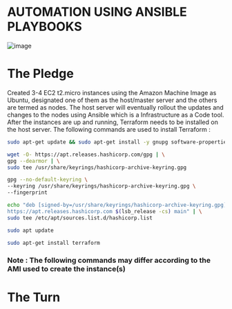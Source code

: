# AUTOMATION USING ANSIBLE PLAYBOOKS

![image](https://user-images.githubusercontent.com/113296626/228025105-8b03c9f0-3549-47af-9a30-1d381aae6300.png)

# The Pledge
Created 3-4 EC2 t2.micro instances using the Amazon Machine Image as Ubuntu, designated one of them as the host/master server and the others are termed as nodes. The host server will eventually rollout the updates and changes to the nodes using Ansible which is a Infrastructure as a Code tool. After the instances are up and running, Terraform needs to be installed on the host server. The following commands are used to install Terraform :

```sh
sudo apt-get update && sudo apt-get install -y gnupg software-properties-common
```
```sh
wget -O- https://apt.releases.hashicorp.com/gpg | \
gpg --dearmor | \
sudo tee /usr/share/keyrings/hashicorp-archive-keyring.gpg

```
```sh
gpg --no-default-keyring \
--keyring /usr/share/keyrings/hashicorp-archive-keyring.gpg \
--fingerprint

```

```sh
echo "deb [signed-by=/usr/share/keyrings/hashicorp-archive-keyring.gpg] \
https://apt.releases.hashicorp.com $(lsb_release -cs) main" | \
sudo tee /etc/apt/sources.list.d/hashicorp.list

```
```sh
sudo apt update
```
```sh
sudo apt-get install terraform
```

<h3>Note : The following commands may differ according to the AMI used to create the instance(s)</h3>

# The Turn 

